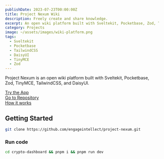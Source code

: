 ```yaml
---
publishDate: 2023-07-23T00:00:00Z
title: Project Nexum Wiki
description: Freely create and share knowledge.
excerpt: An open wiki platform built with Sveltekit, Pocketbase, Zod, TinyMCE, TailwindCSS, and DaisyUI.
category: Projects
image: ~/assets/images/wiki-platform.png
tags:
  - Sveltekit
  - Pocketbase
  - TailwindCSS
  - DaisyUI
  - TinyMCE
  - Zod
---
```


Project Nexum is an open wiki platform built with Sveltekit, Pocketbase, Zod, TinyMCE, TailwindCSS, and DaisyUI.

[Try the App](https://project-nexum.vercel.app)
<br/>
[Go to Repository](https://github.com/engageintellect/project-nexum)
<br/>
[How it works](https://project-nexum.vercel.app/about)

## Getting Started

```bash
git clone https://github.com/engageintellect/project-nexum.git
```

### Run code

```bash
cd crypto-dashboard && pnpm i && pnpm run dev
```
